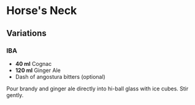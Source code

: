 # Horse's Neck

## Variations

### IBA

* **40 ml** Cognac
* **120 ml** Ginger Ale
* Dash of angostura bitters (optional)

Pour brandy and ginger ale directly into hi-ball glass with ice cubes. Stir gently.
